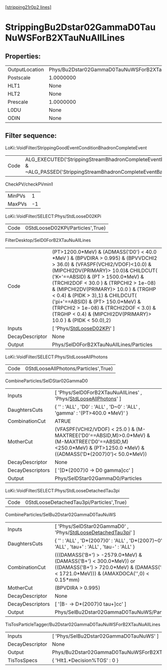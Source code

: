 [[stripping21r0p2 lines]](./stripping21r0p2-index)

# StrippingBu2Dstar02GammaD0TauNuWSForB2XTauNuAllLines

## Properties:

|                |                                                            |
|----------------|------------------------------------------------------------|
| OutputLocation | Phys/Bu2Dstar02GammaD0TauNuWSForB2XTauNuAllLines/Particles |
| Postscale      | 1.0000000                                                  |
| HLT1           | None                                                       |
| HLT2           | None                                                       |
| Prescale       | 1.0000000                                                  |
| L0DU           | None                                                       |
| ODIN           | None                                                       |

## Filter sequence:

LoKi::VoidFilter/StrippingGoodEventConditionBhadronCompleteEvent

|      |                                                                                                                          |
|------|--------------------------------------------------------------------------------------------------------------------------|
| Code | ALG_EXECUTED('StrippingStreamBhadronCompleteEventBadEvent') & ~ALG_PASSED('StrippingStreamBhadronCompleteEventBadEvent') |

CheckPV/checkPVmin1

|        |     |
|--------|-----|
| MinPVs | 1   |
| MaxPVs | -1  |

LoKi::VoidFilter/SELECT:Phys/StdLooseD02KPi

|      |                                  |
|------|----------------------------------|
| Code | 0StdLooseD02KPi/Particles',True) |

FilterDesktop/SelD0ForB2XTauNuAllLines

|                 |                                                                                                                                                                                                                                                                                                                                                                                                                                                                                  |
|-----------------|----------------------------------------------------------------------------------------------------------------------------------------------------------------------------------------------------------------------------------------------------------------------------------------------------------------------------------------------------------------------------------------------------------------------------------------------------------------------------------|
| Code            | (PT\>1200.0\*MeV) & (ADMASS('D0') \< 40.0 \*MeV ) & (BPVDIRA \> 0.995) & (BPVVDCHI2 \> 36.0) & (VFASPF(VCHI2/VDOF)\<10.0) & (MIPCHI2DV(PRIMARY)\> 10.0)& CHILDCUT( ('K+'==ABSID) & (PT \> 1500.0\*MeV) & (TRCHI2DOF \< 30.0 ) & (TRPCHI2 \> 1e-08) & (MIPCHI2DV(PRIMARY)\> 10.0 ) & (TRGHP \< 0.4) & (PIDK \> 3),1) & CHILDCUT( ('pi+'==ABSID) & (PT\> 150.0\*MeV) & (TRPCHI2 \> 1e-08) & (TRCHI2DOF \< 3.0) & (TRGHP \< 0.4) & (MIPCHI2DV(PRIMARY)\> 10.0 ) & (PIDK \< 50.0),2) |
| Inputs          | [ 'Phys/[StdLooseD02KPi](./stripping21r0p2-commonparticles-stdloosed02kpi)' ]                                                                                                                                                                                                                                                                                                                                                                                                  |
| DecayDescriptor | None                                                                                                                                                                                                                                                                                                                                                                                                                                                                             |
| Output          | Phys/SelD0ForB2XTauNuAllLines/Particles                                                                                                                                                                                                                                                                                                                                                                                                                                          |

LoKi::VoidFilter/SELECT:Phys/StdLooseAllPhotons

|      |                                      |
|------|--------------------------------------|
| Code | 0StdLooseAllPhotons/Particles',True) |

CombineParticles/SelDStar02GammaD0

|                  |                                                                                                                                                                           |
|------------------|---------------------------------------------------------------------------------------------------------------------------------------------------------------------------|
| Inputs           | [ 'Phys/SelD0ForB2XTauNuAllLines' , 'Phys/[StdLooseAllPhotons](./stripping21r0p2-commonparticles-stdlooseallphotons)' ]                                                 |
| DaughtersCuts    | { '' : 'ALL' , 'D0' : 'ALL' , 'D~0' : 'ALL' , 'gamma' : '(PT\>400.0 \*MeV)' }                                                                                             |
| CombinationCut   | ATRUE                                                                                                                                                                     |
| MotherCut        | (VFASPF(VCHI2/VDOF) \< 25.0 ) & (M-MAXTREE('D0'==ABSID,M)\>0.0\*MeV) & (M-MAXTREE('D0'==ABSID,M)\<250.0\*MeV) & (PT\>1250.0 \*MeV) & ((ADMASS('D\*(2007)0')\< 50.0\*MeV)) |
| DecayDescriptor  | None                                                                                                                                                                      |
| DecayDescriptors | [ '[D\*(2007)0 -\> D0 gamma]cc' ]                                                                                                                                     |
| Output           | Phys/SelDStar02GammaD0/Particles                                                                                                                                          |

LoKi::VoidFilter/SELECT:Phys/StdLooseDetachedTau3pi

|      |                                          |
|------|------------------------------------------|
| Code | 0StdLooseDetachedTau3pi/Particles',True) |

CombineParticles/SelBu2Dstar02GammaD0TauNuWS

|                  |                                                                                                                                                                    |
|------------------|--------------------------------------------------------------------------------------------------------------------------------------------------------------------|
| Inputs           | [ 'Phys/SelDStar02GammaD0' , 'Phys/[StdLooseDetachedTau3pi](./stripping21r0p2-commonparticles-stdloosedetachedtau3pi)' ]                                         |
| DaughtersCuts    | { '' : 'ALL' , 'D\*(2007)0' : 'ALL' , 'D\*(2007)~0' : 'ALL' , 'tau+' : 'ALL' , 'tau-' : 'ALL' }                                                                    |
| CombinationCut   | (((DAMASS('B+') \> -2579.0\*MeV) & (DAMASS('B+') \< 300.0\*MeV)) or ((DAMASS('B+') \> 720.0\*MeV) & (DAMASS('B+') \< 1721.0\*MeV))) & (AMAXDOCA('',0) \< 0.15\*mm) |
| MotherCut        | (BPVDIRA \> 0.995)                                                                                                                                                 |
| DecayDescriptor  | None                                                                                                                                                               |
| DecayDescriptors | [ '[B- -\> D\*(2007)0 tau+]cc' ]                                                                                                                               |
| Output           | Phys/SelBu2Dstar02GammaD0TauNuWS/Particles                                                                                                                         |

TisTosParticleTagger/Bu2Dstar02GammaD0TauNuWSForB2XTauNuAllLines

|                 |                                                            |
|-----------------|------------------------------------------------------------|
| Inputs          | [ 'Phys/SelBu2Dstar02GammaD0TauNuWS' ]                   |
| DecayDescriptor | None                                                       |
| Output          | Phys/Bu2Dstar02GammaD0TauNuWSForB2XTauNuAllLines/Particles |
| TisTosSpecs     | { 'Hlt1.\*Decision%TOS' : 0 }                              |
